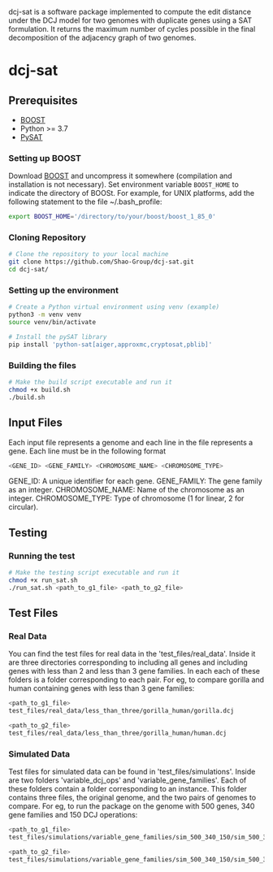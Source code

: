 dcj-sat is a software package implemented to compute the edit distance under
the DCJ model for two genomes with duplicate genes using a SAT formulation. It returns
the maximum number of cycles possible in the final decomposition of the adjacency graph of two genomes.


# dcj-sat

## Prerequisites

- [BOOST](http://www.boost.org)
- Python >= 3.7
- [PySAT](https://pysathq.github.io/)

### Setting up BOOST 
Download [BOOST](http://www.boost.org) and uncompress it somewhere (compilation and installation is not necessary). Set environment variable `BOOST_HOME` to indicate the directory of BOOSt. For example, for UNIX platforms, add the following statement to the file ~/.bash_profile:

```sh
export BOOST_HOME='/directory/to/your/boost/boost_1_85_0'
```

### Cloning Repository

```sh
# Clone the repository to your local machine
git clone https://github.com/Shao-Group/dcj-sat.git
cd dcj-sat/
```

### Setting up the environment

```sh
# Create a Python virtual environment using venv (example)
python3 -m venv venv
source venv/bin/activate

# Install the pySAT library
pip install 'python-sat[aiger,approxmc,cryptosat,pblib]'
```

### Building the files
```sh
# Make the build script executable and run it
chmod +x build.sh
./build.sh
```

## Input Files
Each input file represents a genome and each line in the file represents a gene. Each line must be in the following format
```sh
<GENE_ID> <GENE_FAMILY> <CHROMOSOME_NAME> <CHROMOSOME_TYPE>
```

GENE_ID: A unique identifier for each gene.
GENE_FAMILY: The gene family as an integer.
CHROMOSOME_NAME: Name of the chromosome as an integer.
CHROMOSOME_TYPE: Type of chromosome (1 for linear, 2 for circular).

## Testing

### Running the test
```sh
# Make the testing script executable and run it
chmod +x run_sat.sh
./run_sat.sh <path_to_g1_file> <path_to_g2_file>
```

## Test Files

### Real Data
You can find the test files for real data in the 'test_files/real_data'. Inside it are three directories corresponding to including all genes and including genes with less than 2 and less than 3 gene families. In each each of these folders is a folder corresponding to each pair. For eg, to compare gorilla and human containing genes with less than 3 gene families:

```sh
<path_to_g1_file>
test_files/real_data/less_than_three/gorilla_human/gorilla.dcj

<path_to_g2_file>
test_files/real_data/less_than_three/gorilla_human/human.dcj
```

### Simulated Data
Test files for simulated data can be found in 'test\_files/simulations'. Inside are two folders 'variable\_dcj\_ops' and 'variable\_gene\_families'. Each of these folders contain a folder corresponding to an instance. This folder contains three files, the original genome, and the two pairs of genomes to compare. For eg, to run the package on the genome with 500 genes, 340 gene families and 150 DCJ operations:

```sh
<path_to_g1_file>
test_files/simulations/variable_gene_families/sim_500_340_150/sim_500_340_150_1.dcj

<path_to_g2_file>
test_files/simulations/variable_gene_families/sim_500_340_150/sim_500_340_150_2.dcj
```